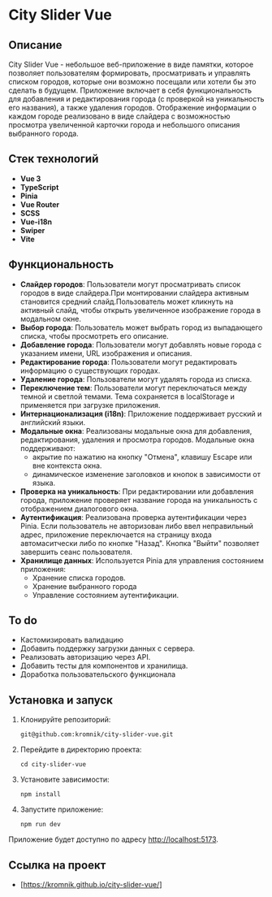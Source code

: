 # City Slider Vue

## Описание

City Slider Vue - небольшое веб-приложение в виде памятки, которое позволяет пользователям формировать, просматривать и управлять списком городов, которые они возможно посещали или хотели бы это сделать в будущем. 
Приложение включает в себя функциональность для добавления и редактирования города (с проверкой на уникальность его названия), а также удаления городов. 
Отображение информации о каждом городе реализовано в виде слайдера с возможностью просмотра увеличенной карточки города и небольшого описания выбранного города.

## Стек технологий

- **Vue 3**
- **TypeScript**
- **Pinia**
- **Vue Router**
- **SCSS**
- **Vue-i18n**
- **Swiper**
- **Vite**

## Функциональность

- **Слайдер городов**: Пользователи могут просматривать список городов в виде слайдера.При монтировании слайдера активным становится средний слайд.Пользователь может кликнуть на активный слайд, чтобы открыть увеличенное изображение города в модальном окне.
- **Выбор города**: Пользователь может выбрать город из выпадающего списка, чтобы просмотреть его описание.
- **Добавление города**: Пользователи могут добавлять новые города с указанием имени, URL изображения и описания.
- **Редактирование города**: Пользователи могут редактировать информацию о существующих городах.
- **Удаление города**: Пользователи могут удалять города из списка.
- **Переключение тем**: Пользователи могут переключаться между темной и светлой темами. Тема сохраняется в localStorage и применяется при загрузке приложения.
- **Интернационализация (i18n)**: Приложение поддерживает русский и английский языки.
- **Модальные окна**: Реализованы модальные окна для добавления, редактирования, удаления и просмотра городов. Модальные окна поддерживают:
  - акрытие по нажатию на кнопку "Отмена", клавишу Escape или вне контекста окна.
  - динамическое изменение заголовков и кнопок в зависимости от языка.
- **Проверка на уникальность**: При редактировании или добавления города, приложение проверяет название города на уникальность с отображением диалогового окна.
- **Аутентификация**: Реализована проверка аутентификации через Pinia. Если пользователь не авторизован либо ввел неправильный адрес, приложение переключается на страницу входа автомаситчески либо по кнопке "Назад". Кнопка "Выйти" позволяет завершить сеанс пользователя.
- **Хранилище данных**: Используется Pinia для управления состоянием приложения:
  - Хранение списка городов.
  - Хранение выбранного города
  - Управление состоянием аутентификации.

## To do
- Кастомизировать валидацию
- Добавить поддержку загрузки данных с сервера.
- Реализовать авторизацию через API.
- Добавить тесты для компонентов и хранилища.
- Доработка пользовательского функционала

## Установка и запуск

1. Клонируйте репозиторий:
    ```
    git@github.com:kromnik/city-slider-vue.git
    ```

2. Перейдите в директорию проекта:
    ```
    cd city-slider-vue
    ```

3. Установите зависимости:
    ```
    npm install
    ```

4. Запустите приложение:
    ```
    npm run dev
    ```

Приложение будет доступно по адресу [http://localhost:5173](http://localhost:5173).

## Ссылка на проект

* [https://kromnik.github.io/city-slider-vue/]
